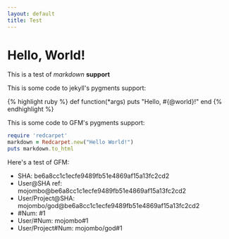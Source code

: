 ```yaml
---
layout: default
title: Test
---
```


Hello, World!
====

This is a test of _markdown_ **support**

This is some code to jekyll's pygments support:

{% highlight ruby %}
def function(*args)
  puts "Hello, #{@world}!"
end
{% endhighlight %}

This is some code to GFM's pygments support:

```ruby
require 'redcarpet'
markdown = Redcarpet.new("Hello World!")
puts markdown.to_html
```

Here's a test of GFM:

* SHA: be6a8cc1c1ecfe9489fb51e4869af15a13fc2cd2
* User@SHA ref: mojombo@be6a8cc1c1ecfe9489fb51e4869af15a13fc2cd2
* User/Project@SHA: mojombo/god@be6a8cc1c1ecfe9489fb51e4869af15a13fc2cd2
* \#Num: #1
* User/#Num: mojombo#1
* User/Project#Num: mojombo/god#1

